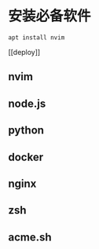 # 安装必备软件

`apt install nvim`

[[deploy]]
## nvim

## node.js

## python

## docker

## nginx

## zsh

## acme.sh